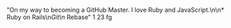 "On my way to becoming a GitHub Master. I love Ruby and JavaScript.\n\n* Ruby on Rails\n*Git\n* Rebase" 
1
23
fg